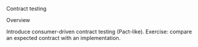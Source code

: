 Contract testing

Overview

Introduce consumer-driven contract testing (Pact-like). Exercise: compare an expected contract with an implementation.
